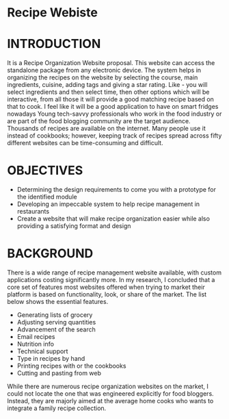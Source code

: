 # Recipe Webiste



# INTRODUCTION
It is a Recipe Organization Website proposal. This website can access the standalone
package from any electronic device. The system helps in organizing the recipes on the website by
selecting the course, main ingredients, cuisine, adding tags and giving a star rating. Like - you will
select ingredients and then select time, then other options which will be interactive, from all those it
will provide a good matching recipe based on that to cook. I feel like it will be a good application to
have on smart fridges nowadays
Young tech-savvy professionals who work in the food industry or are part of the food
blogging community are the target audience. Thousands of recipes are available on the internet.
Many people use it instead of cookbooks; however, keeping track of recipes spread across fifty
different websites can be time-consuming and difficult.


# OBJECTIVES
* Determining the design requirements to come you with a prototype for the identified module
* Developing an impeccable system to help recipe management in restaurants
* Create a website that will make recipe organization easier while also providing a satisfying
format and design


# BACKGROUND
There is a wide range of recipe management website available, with custom applications costing
significantly more. In my research, I concluded that a core set of features most websites offered
when trying to market their platform is based on functionality, look, or share of the market. The list
below shows the essential features.
* Generating lists of grocery
* Adjusting serving quantities
* Advancement of the search
* Email recipes
* Nutrition info
* Technical support
* Type in recipes by hand
* Printing recipes with or the cookbooks
* Cutting and pasting from web

While there are numerous recipe organization websites on the market, I could not locate the one
that was engineered explicitly for food bloggers. Instead, they are majorly aimed at the average
home cooks who wants to integrate a family recipe collection.
